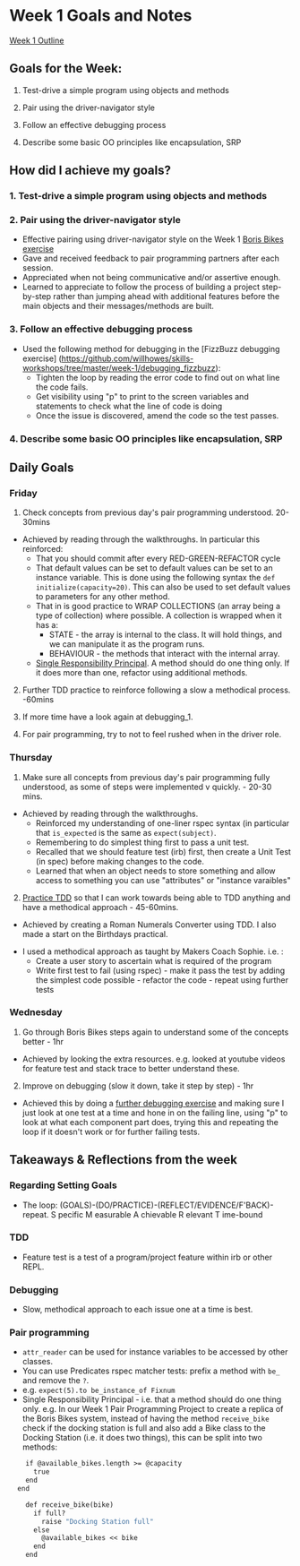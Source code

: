 # Week 1 Goals and Notes

[Week 1 Outline](https://github.com/makersacademy/course/blob/master/week_outlines.md/ "WEEK 1")

## Goals for the Week:

1. Test-drive a simple program using objects and methods

2. Pair using the driver-navigator style

3. Follow an effective debugging process

4. Describe some basic OO principles like encapsulation, SRP

## How did I achieve my goals?

### 1. Test-drive a simple program using objects and methods

### 2. Pair using the driver-navigator style
- Effective pairing using driver-navigator style on the Week 1 [Boris Bikes exercise](https://diode.makersacademy.com/students/dearshrewdwit/projects/1418)
- Gave and received feedback to pair programming partners after each session.
- Appreciated when not being communicative and/or assertive enough.
- Learned to appreciate to follow the process of building a project step-by-step rather than jumping ahead with additional features before the main objects and their messages/methods are built.

### 3. Follow an effective debugging process
- Used the following method for debugging in the [FizzBuzz debugging exercise] (https://github.com/willhowes/skills-workshops/tree/master/week-1/debugging_fizzbuzz):
  - Tighten the loop by reading the error code to find out on what line the code fails.
  - Get visibility using "p" to print to the screen variables and statements to check what the line of code is doing
  - Once the issue is discovered, amend the code so the test passes.

### 4. Describe some basic OO principles like encapsulation, SRP



## Daily Goals

### Friday
1. Check concepts from previous day's pair programming understood. 20-30mins
* Achieved by reading through the walkthroughs. In particular this reinforced:
  * That you should commit after every RED-GREEN-REFACTOR cycle
  * That default values can be set to default values can be set to an instance variable. This is done using the following syntax the ```def initialize(capacity=20)```. This can also be used to set default values to parameters for any other method.
  * That in is good practice to WRAP COLLECTIONS (an array being a type of collection) where possible. A collection is wrapped when it has a: 
    * STATE - the array is internal to the class. It will hold things, and we can manipulate it as the program runs.
    * BEHAVIOUR - the methods that interact with the internal array.
  * [Single Responsibility Principal](https://thoughtbot.com/blog/back-to-basics-solid). A method should do one thing only. If it does more than one, refactor using additional methods.

2. Further TDD practice to reinforce following a slow a methodical process. -60mins

3. If more time have a look again at debugging_1. 

4. For pair programming, try to not to feel rushed when in the driver role. 

### Thursday
1. Make sure all concepts from previous day's pair programming fully understood, as some of steps were implemented v quickly. - 20-30 mins.
* Achieved by reading through the walkthroughs. 
  * Reinforced my understanding of one-liner rspec syntax (in particular that ```is_expected``` is the same as ```expect(subject)```. 
  * Remembering to do simplest thing first to pass a unit test. 
  * Recalled that we should feature test (irb) first, then create a Unit Test (in spec) before making changes to the code. 
  * Learned that when an object needs to store something and allow access to something you can use "attributes" or "instance varaibles"

2. [Practice TDD](https://diode.makersacademy.com/students/dearshrewdwit/projects/908) so that I can work towards being able to TDD anything and have a methodical approach - 45-60mins.
- Achieved by creating a Roman Numerals Converter using TDD. I also made a start on the Birthdays practical.
* I used a methodical approach as taught by Makers Coach Sophie. i.e. :
  * Create a user story to ascertain what is required of the program
  * Write first test to fail (using rspec) - make it pass the test by adding the simplest code possible - refactor the code - repeat using further tests


### Wednesday
1. Go through Boris Bikes steps again to understand some of the concepts better - 1hr
  - Achieved by looking the extra resources. e.g. looked at youtube videos for feature test and stack trace to better understand these.
2. Improve on debugging (slow it down, take it step  by step) - 1hr
  - Achieved this by doing a [further debugging exercise](https://github.com/makersacademy/skills-workshops/tree/master/week-1/debugging_1) and making sure I just look at one test at a time and hone in on the failing line, using "p" to look at what each component part does, trying this and repeating the loop if it doesn't work or for further failing tests.


## Takeaways & Reflections from the week

### Regarding Setting Goals 
- The loop:  (GOALS)-(DO/PRACTICE)-(REFLECT/EVIDENCE/F'BACK)-repeat.
S pecific
M easurable
A chievable
R elevant
T ime-bound

### TDD
- Feature test is a test of a program/project feature within irb or other REPL.

### Debugging
- Slow, methodical approach to each issue one at a time is best.

### Pair programming
* ```attr_reader``` can be used for instance variables to be accessed by other classes.
* You can use Predicates rspec matcher tests: prefix a method with ```be_``` and remove the ```?```. 
 * e.g.   ```expect(5).to be_instance_of Fixnum``` 
* Single Responsibility Principal - i.e. that a method should do one thing only. e.g. In our Week 1 Pair Programming Project to create a replica of the Boris Bikes system, instead of having the method ```receive_bike``` check if the docking station is full and also add a Bike class to the Docking Station (i.e. it does two things), this can be split into two methods:   

```  def full?
    if @available_bikes.length >= @capacity
      true
    end
  end

    def receive_bike(bike)
      if full?
        raise "Docking Station full"
      else
        @available_bikes << bike
      end
    end

